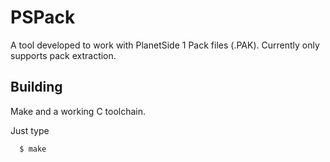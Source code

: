 # PSPack
A tool developed to work with PlanetSide 1 Pack files (.PAK). Currently only supports pack extraction.

## Building
Make and a working C toolchain.

Just type

      $ make

